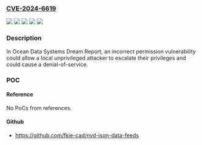 ### [CVE-2024-6619](https://cve.mitre.org/cgi-bin/cvename.cgi?name=CVE-2024-6619)
![](https://img.shields.io/static/v1?label=Product&message=Dream%20Report%202023&color=blue)
![](https://img.shields.io/static/v1?label=Product&message=Reports%20for%20Operations%202023&color=blue)
![](https://img.shields.io/static/v1?label=Version&message=%3D%2023.0.17795.1010%20&color=brighgreen)
![](https://img.shields.io/static/v1?label=Version&message=0%3C%3D%2023.0.17795.1010%20&color=brighgreen)
![](https://img.shields.io/static/v1?label=Vulnerability&message=CWE-732%20Incorrect%20Permission%20Assignment%20for%20Critical%20Resource&color=brighgreen)

### Description

In Ocean Data Systems Dream Report, an incorrect permission vulnerability could allow a local unprivileged attacker to escalate their privileges and could cause a denial-of-service.

### POC

#### Reference
No PoCs from references.

#### Github
- https://github.com/fkie-cad/nvd-json-data-feeds

